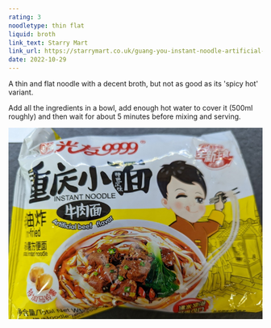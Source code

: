```yaml
---
rating: 3
noodletype: thin flat
liquid: broth
link_text: Starry Mart
link_url: https://starrymart.co.uk/guang-you-instant-noodle-artificial-beef-flavour-105g.html 
date: 2022-10-29
---
```



A thin and flat noodle with a decent broth, but not as good as its 'spicy hot' variant.  

Add all the ingredients in a bowl, add enough hot water to cover it (500ml roughly) and then wait for about 5 minutes before mixing and serving. 


![Guang You Chong Qing Instant Noodle Artificial Beef Flavour](images/021.jpg)